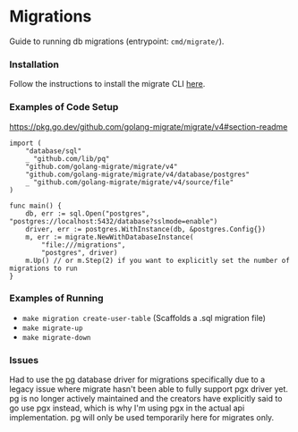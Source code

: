 # Migrations

Guide to running db migrations (entrypoint: `cmd/migrate/`).

### Installation 

Follow the instructions to install the migrate CLI [here](https://github.com/golang-migrate/migrate/blob/master/cmd/migrate/README.md).

### Examples of Code Setup

https://pkg.go.dev/github.com/golang-migrate/migrate/v4#section-readme

```golang
import (
    "database/sql"
    _ "github.com/lib/pq"
    "github.com/golang-migrate/migrate/v4"
    "github.com/golang-migrate/migrate/v4/database/postgres"
    _ "github.com/golang-migrate/migrate/v4/source/file"
)

func main() {
    db, err := sql.Open("postgres", "postgres://localhost:5432/database?sslmode=enable")
    driver, err := postgres.WithInstance(db, &postgres.Config{})
    m, err := migrate.NewWithDatabaseInstance(
        "file:///migrations",
        "postgres", driver)
    m.Up() // or m.Step(2) if you want to explicitly set the number of migrations to run
}
```

### Examples of Running

- `make migration create-user-table` (Scaffolds a .sql migration file)
- `make migrate-up`
- `make migrate-down`

### Issues

Had to use the [pg](https://github.com/lib/pq) database driver for migrations specifically due to a legacy issue where migrate hasn't been able to fully support pgx driver yet. pg is no longer actively maintained and the creators have explicitly said to go use pgx instead, which is why I'm using pgx in the actual api implementation. pg will only be used temporarily here for migrates only.